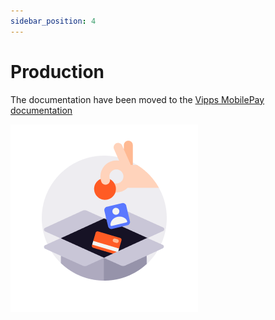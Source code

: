 ```yaml
---
sidebar_position: 4
---
```


# Production
The documentation have been moved to the [Vipps MobilePay documentation](https://developer.vippsmobilepay.com/docs/APIs/psp-mp-api/mp-psp-api-checklist/)

![docs](/img/icon_checkout.png)

